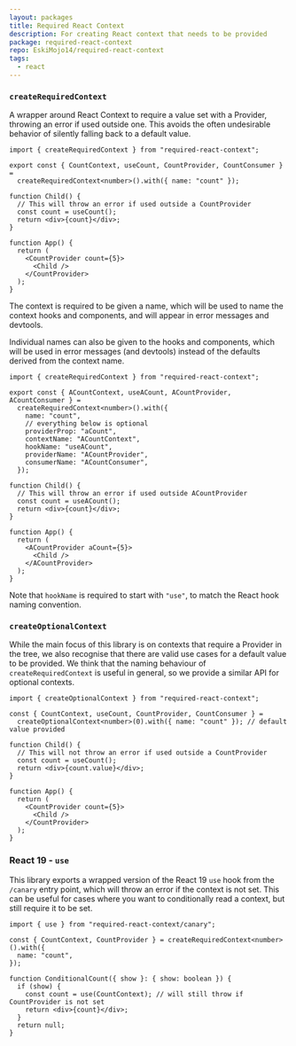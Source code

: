 ```yaml
---
layout: packages
title: Required React Context
description: For creating React context that needs to be provided
package: required-react-context
repo: EskiMojo14/required-react-context
tags:
  - react
---
```


### `createRequiredContext`

A wrapper around React Context to require a value set with a Provider, throwing an error if used outside one. This avoids the often undesirable behavior of silently falling back to a default value.

```tsx
import { createRequiredContext } from "required-react-context";

export const { CountContext, useCount, CountProvider, CountConsumer } =
  createRequiredContext<number>().with({ name: "count" });

function Child() {
  // This will throw an error if used outside a CountProvider
  const count = useCount();
  return <div>{count}</div>;
}

function App() {
  return (
    <CountProvider count={5}>
      <Child />
    </CountProvider>
  );
}
```

The context is required to be given a name, which will be used to name the context hooks and components, and will appear in error messages and devtools.

Individual names can also be given to the hooks and components, which will be used in error messages (and devtools) instead of the defaults derived from the context name.

```tsx
import { createRequiredContext } from "required-react-context";

export const { ACountContext, useACount, ACountProvider, ACountConsumer } =
  createRequiredContext<number>().with({
    name: "count",
    // everything below is optional
    providerProp: "aCount",
    contextName: "ACountContext",
    hookName: "useACount",
    providerName: "ACountProvider",
    consumerName: "ACountConsumer",
  });

function Child() {
  // This will throw an error if used outside ACountProvider
  const count = useACount();
  return <div>{count}</div>;
}

function App() {
  return (
    <ACountProvider aCount={5}>
      <Child />
    </ACountProvider>
  );
}
```

Note that `hookName` is required to start with `"use"`, to match the React hook naming convention.

### `createOptionalContext`

While the main focus of this library is on contexts that require a Provider in the tree, we also recognise that there are valid use cases for a default value to be provided. We think that the naming behaviour of `createRequiredContext` is useful in general, so we provide a similar API for optional contexts.

```tsx
import { createOptionalContext } from "required-react-context";

const { CountContext, useCount, CountProvider, CountConsumer } =
  createOptionalContext<number>(0).with({ name: "count" }); // default value provided

function Child() {
  // This will not throw an error if used outside a CountProvider
  const count = useCount();
  return <div>{count.value}</div>;
}

function App() {
  return (
    <CountProvider count={5}>
      <Child />
    </CountProvider>
  );
}
```

### React 19 - `use`

This library exports a wrapped version of the React 19 `use` hook from the `/canary` entry point, which will throw an error if the context is not set. This can be useful for cases where you want to conditionally read a context, but still require it to be set.

```tsx
import { use } from "required-react-context/canary";

const { CountContext, CountProvider } = createRequiredContext<number>().with({
  name: "count",
});

function ConditionalCount({ show }: { show: boolean }) {
  if (show) {
    const count = use(CountContext); // will still throw if CountProvider is not set
    return <div>{count}</div>;
  }
  return null;
}
```
